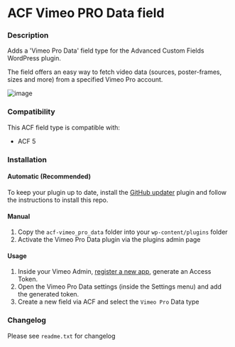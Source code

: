 # ACF Vimeo PRO Data field

### Description

Adds a 'Vimeo Pro Data' field type for the Advanced Custom Fields WordPress plugin.

The field offers an easy way to fetch video data (sources, poster-frames, sizes and more) from a specified Vimeo Pro account.

![image](https://user-images.githubusercontent.com/557990/30244505-2fc60e04-95bf-11e7-99e4-c8fe1800647b.png)

### Compatibility

This ACF field type is compatible with:
* ACF 5

### Installation


#### Automatic (Recommended)

To keep your plugin up to date, install the [GitHub updater](https://github.com/afragen/github-updater) plugin and follow the instructions to install this repo. 

#### Manual

1. Copy the `acf-vimeo_pro_data` folder into your `wp-content/plugins` folder
2. Activate the Vimeo Pro Data plugin via the plugins admin page


#### Usage

1. Inside your Vimeo Admin, [register a new app](https://developer.vimeo.com/api/start), generate an Access Token.
2. Open the Vimeo Pro Data settings (inside the Settings menu) and add the generated token. 
3. Create a new field via ACF and select the `Vimeo Pro` Data type

### Changelog
Please see `readme.txt` for changelog
